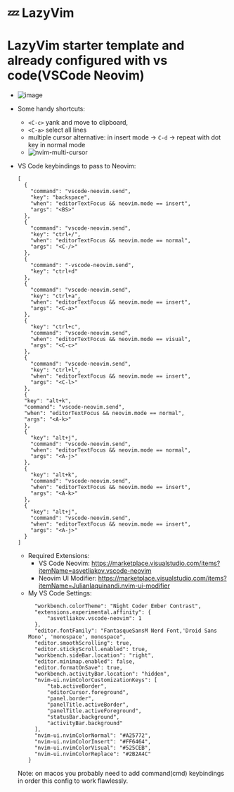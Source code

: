# 💤 LazyVim

# LazyVim starter template and already configured with vs code(VSCode Neovim)

- ![image](https://github.com/cStralpt/lazycodium-starter-template/assets/95400822/ffe8d4c5-bf06-43c2-becd-b0a03b222b67)
- Some handy shortcuts:

  - `<C-c>` yank and move to clipboard,
  - `<C-a>` select all lines
  - multiple cursor alternative: in insert mode -> `C-d` -> repeat with dot key in normal mode
  - ![nvim-multi-cursor](https://github.com/cStralpt/lazycodium-starter-template/assets/95400822/935bfec5-0873-4b47-9685-40ab437e8b87)

- VS Code keybindings to pass to Neovim:
  ```
  [
    {
      "command": "vscode-neovim.send",
      "key": "backspace",
      "when": "editorTextFocus && neovim.mode == insert",
      "args": "<BS>"
    },
    {
      "command": "vscode-neovim.send",
      "key": "ctrl+/",
      "when": "editorTextFocus && neovim.mode == normal",
      "args": "<C-/>"
    },
    {
      "command": "-vscode-neovim.send",
      "key": "ctrl+d"
    },
    {
      "command": "vscode-neovim.send",
      "key": "ctrl+a",
      "when": "editorTextFocus && neovim.mode == insert",
      "args": "<C-a>"
    },
    {
      "key": "ctrl+c",
      "command": "vscode-neovim.send",
      "when": "editorTextFocus && neovim.mode == visual",
      "args": "<C-c>"
    },
    {
      "command": "vscode-neovim.send",
      "key": "ctrl+l",
      "when": "editorTextFocus && neovim.mode == insert",
      "args": "<C-l>"
    },
    {
    "key": "alt+k",
    "command": "vscode-neovim.send",
    "when": "editorTextFocus && neovim.mode == normal",
    "args": "<A-k>"
    },
    {
      "key": "alt+j",
      "command": "vscode-neovim.send",
      "when": "editorTextFocus && neovim.mode == normal",
      "args": "<A-j>"
    },
    {
      "key": "alt+k",
      "command": "vscode-neovim.send",
      "when": "editorTextFocus && neovim.mode == insert",
      "args": "<A-k>"
    },
    {
      "key": "alt+j",
      "command": "vscode-neovim.send",
      "when": "editorTextFocus && neovim.mode == insert",
      "args": "<A-j>"
    }
  ]
  ```
  - Required Extensions:
    - VS Code Neovim: https://marketplace.visualstudio.com/items?itemName=asvetliakov.vscode-neovim
    - Neovim UI Modifier: https://marketplace.visualstudio.com/items?itemName=JulianIaquinandi.nvim-ui-modifier
  - My VS Code Settings:
    ```
      "workbench.colorTheme": "Night Coder Ember Contrast",
      "extensions.experimental.affinity": {
          "asvetliakov.vscode-neovim": 1
      },
      "editor.fontFamily": "FantasqueSansM Nerd Font,'Droid Sans Mono', 'monospace', monospace",
      "editor.smoothScrolling": true,
      "editor.stickyScroll.enabled": true,
      "workbench.sideBar.location": "right",
      "editor.minimap.enabled": false,
      "editor.formatOnSave": true,
      "workbench.activityBar.location": "hidden",
      "nvim-ui.nvimColorCustomizationKeys": [
          "tab.activeBorder",
          "editorCursor.foreground",
          "panel.border",
          "panelTitle.activeBorder",
          "panelTitle.activeForeground",
          "statusBar.background",
          "activityBar.background"
      ],
      "nvim-ui.nvimColorNormal": "#A25772",
      "nvim-ui.nvimColorInsert": "#FF6464",
      "nvim-ui.nvimColorVisual": "#525CEB",
      "nvim-ui.nvimColorReplace": "#2B2A4C"
    }
    ```
  Note: on macos you probably need to add command(cmd) keybindings in order this config to work flawlessly.
